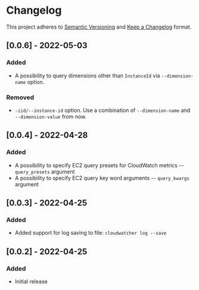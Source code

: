# Changelog

This project adheres to [Semantic Versioning](https://semver.org/spec/v2.0.0.html) and [Keep a Changelog](https://keepachangelog.com/en/1.0.0/) format.

## [0.0.6] - 2022-05-03

### Added

- A possibility to query dimensions other than `InstanceId` via `--dimension-name` option.

### Removed

- `-iid/--instance-id` option. Use a combination of `--dimension-name` and `--dimension-value` from now.

## [0.0.4] - 2022-04-28

### Added

- A possibility to specify EC2 query presets for CloudWatch metrics -- `query_presets` argument
- A possibility to specify EC2 query key word arguments -- `query_kwargs` argument

## [0.0.3] - 2022-04-25

### Added

- Added support for log saving to file: `cloudwatcher log --save`

## [0.0.2] - 2022-04-25

### Added

- Initial release
